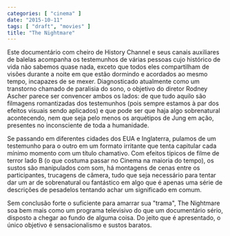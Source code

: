 ```yaml
---
categories: [ "cinema" ]
date: "2015-10-11"
tags: [ "draft", "movies" ]
title: "The Nightmare"
---
```

Este documentário com cheiro de History Channel e seus canais auxiliares
de balelas acompanha os testemunhos de várias pessoas cujo histórico
de vida não sabemos quase nada, exceto que todos eles compartilham
de visões durante a noite em que estão dormindo e acordados ao
mesmo tempo, incapazes de se mexer. Diagnosticado atualmente como um
transtorno chamado de paralisia do sono, o objetivo do diretor Rodney
Ascher parece ser convencer ambos os lados: de que tudo aquilo são
filmagens romantizadas dos testemunhos (pois sempre estamos à par dos
efeitos visuais sendo aplicados) e que pode ser que haja algo sobrenatural
acontecendo, nem que seja pelo menos os arquétipos de Jung em ação,
presentes no inconsciente de toda a humanidade.

Se passando em diferentes cidades dos EUA e Inglaterra, pulamos de um
testemunho para o outro em um formato irritante que tenta capitular cada
mínimo momento com um título chamativo. Com efeitos típicos de filme
de terror lado B (o que costuma passar no Cinema na maioria do tempo),
os sustos são manipulados com som, há montagens de cenas entre os
participantes, trucagens de câmera, tudo que seja necessário para tentar
dar um ar de sobrenatural ou fantástico em algo que é apenas uma série
de descrições de pesadelos tentando achar um significado em comum.

Sem conclusão forte o suficiente para amarrar sua "trama", The Nightmare
soa bem mais como um programa televisivo do que um documentário sério,
disposto a chegar ao fundo de alguma coisa. Do jeito que é apresentado,
o único objetivo é sensacionalismo e sustos baratos.
